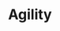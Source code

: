 ---
title: Agility
description: Embracing a nimble, adaptive approach to quickly meet client needs and respond to evolving market dynamics.
order: 4
--- 